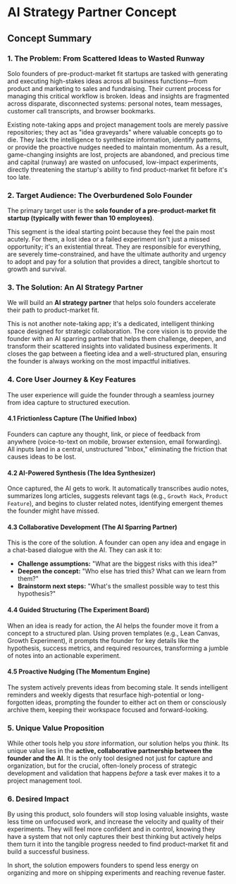 # AI Strategy Partner Concept

## Concept Summary

### 1. The Problem: From Scattered Ideas to Wasted Runway

Solo founders of pre-product-market fit startups are tasked with generating and executing high-stakes ideas across all business functions—from product and marketing to sales and fundraising. Their current process for managing this critical workflow is broken. Ideas and insights are fragmented across disparate, disconnected systems: personal notes, team messages, customer call transcripts, and browser bookmarks.

Existing note-taking apps and project management tools are merely passive repositories; they act as "idea graveyards" where valuable concepts go to die. They lack the intelligence to synthesize information, identify patterns, or provide the proactive nudges needed to maintain momentum. As a result, game-changing insights are lost, projects are abandoned, and precious time and capital (runway) are wasted on unfocused, low-impact experiments, directly threatening the startup's ability to find product-market fit before it's too late.

### 2. Target Audience: The Overburdened Solo Founder

The primary target user is the **solo founder of a pre-product-market fit startup (typically with fewer than 10 employees)**.

This segment is the ideal starting point because they feel the pain most acutely. For them, a lost idea or a failed experiment isn't just a missed opportunity; it's an existential threat. They are responsible for everything, are severely time-constrained, and have the ultimate authority and urgency to adopt and pay for a solution that provides a direct, tangible shortcut to growth and survival.

### 3. The Solution: An AI Strategy Partner

We will build an **AI strategy partner** that helps solo founders accelerate their path to product-market fit.

This is not another note-taking app; it's a dedicated, intelligent thinking space designed for strategic collaboration. The core vision is to provide the founder with an AI sparring partner that helps them challenge, deepen, and transform their scattered insights into validated business experiments. It closes the gap between a fleeting idea and a well-structured plan, ensuring the founder is always working on the most impactful initiatives.

### 4. Core User Journey & Key Features

The user experience will guide the founder through a seamless journey from idea capture to structured execution.

#### 4.1 Frictionless Capture (The Unified Inbox)
Founders can capture any thought, link, or piece of feedback from anywhere (voice-to-text on mobile, browser extension, email forwarding). All inputs land in a central, unstructured "Inbox," eliminating the friction that causes ideas to be lost.

#### 4.2 AI-Powered Synthesis (The Idea Synthesizer)
Once captured, the AI gets to work. It automatically transcribes audio notes, summarizes long articles, suggests relevant tags (e.g., `Growth Hack`, `Product Feature`), and begins to cluster related notes, identifying emergent themes the founder might have missed.

#### 4.3 Collaborative Development (The AI Sparring Partner)
This is the core of the solution. A founder can open any idea and engage in a chat-based dialogue with the AI. They can ask it to:

- **Challenge assumptions:** "What are the biggest risks with this idea?"
- **Deepen the concept:** "Who else has tried this? What can we learn from them?"
- **Brainstorm next steps:** "What's the smallest possible way to test this hypothesis?"

#### 4.4 Guided Structuring (The Experiment Board)
When an idea is ready for action, the AI helps the founder move it from a concept to a structured plan. Using proven templates (e.g., Lean Canvas, Growth Experiment), it prompts the founder for key details like the hypothesis, success metrics, and required resources, transforming a jumble of notes into an actionable experiment.

#### 4.5 Proactive Nudging (The Momentum Engine)
The system actively prevents ideas from becoming stale. It sends intelligent reminders and weekly digests that resurface high-potential or long-forgotten ideas, prompting the founder to either act on them or consciously archive them, keeping their workspace focused and forward-looking.

### 5. Unique Value Proposition

While other tools help you *store* information, our solution helps you *think*. Its unique value lies in the **active, collaborative partnership between the founder and the AI**. It is the only tool designed not just for capture and organization, but for the crucial, often-lonely process of strategic development and validation that happens *before* a task ever makes it to a project management tool.

### 6. Desired Impact

By using this product, solo founders will stop losing valuable insights, waste less time on unfocused work, and increase the velocity and quality of their experiments. They will feel more confident and in control, knowing they have a system that not only captures their best thinking but actively helps them turn it into the tangible progress needed to find product-market fit and build a successful business.

In short, the solution empowers founders to spend less energy on organizing and more on shipping experiments and reaching revenue faster.

